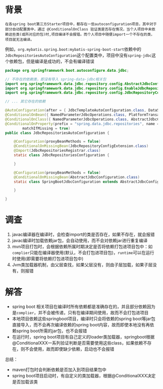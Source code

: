 # 背景
    在各spring boot第三方Starter项目中，都存在一些autoconfiguration项目，其中对于部分自动配置类中，通过 @ConditionalOnClass 验证类是否存在情况，当个人项目中未依赖这些类(或所对应的包)时,项目编译不会报错。而个人项目中随便import一个不存在的类，项目就无法编译。


例如，`org.mybatis.spring.boot:mybatis-spring-boot-start`依赖中的`JdbcRepositoriesAutoConfiguration`这个配置类中，项目中没有`spring-jdbc`这个依赖包，但是编译是成功的，不会有编译错误
```java
package org.springframework.boot.autoconfigure.data.jdbc;

// 不存在的依赖类，即没有导入 spring-data-jdbc相关包
import org.springframework.data.jdbc.repository.config.AbstractJdbcConfiguration;
import org.springframework.data.jdbc.repository.config.EnableJdbcRepositories;
import org.springframework.data.jdbc.repository.config.JdbcRepositoryConfigExtension;

// ... 其它存在的依赖

@AutoConfiguration(after = { JdbcTemplateAutoConfiguration.class, DataSourceTransactionManagerAutoConfiguration.class })
@ConditionalOnBean({ NamedParameterJdbcOperations.class, PlatformTransactionManager.class })
@ConditionalOnClass({ NamedParameterJdbcOperations.class, AbstractJdbcConfiguration.class })
@ConditionalOnProperty(prefix = "spring.data.jdbc.repositories", name = "enabled", havingValue = "true",
		matchIfMissing = true)
public class JdbcRepositoriesAutoConfiguration {

	@Configuration(proxyBeanMethods = false)
	@ConditionalOnMissingBean(JdbcRepositoryConfigExtension.class)
	@Import(JdbcRepositoriesRegistrar.class)
	static class JdbcRepositoriesConfiguration {

	}

	@Configuration(proxyBeanMethods = false)
	@ConditionalOnMissingBean(AbstractJdbcConfiguration.class)
	static class SpringBootJdbcConfiguration extends AbstractJdbcConfiguration {

	}

}
```

# 调查
1. javac编译器在编译时，会检查import的类是否存在，如果不存在，就会报错
2. javac编译时加载依赖jar包，会自动使用，而不会对依赖jar进行重复编译
3. mvn项目打包时，会根据依赖所属时期决定是否将依赖打包进项目包中：如`complier`只能在编译器使用(默认，不会打包进项目包)，`runtime`可以在运行时使用(即需要将依赖打包进项目包中)
4. Jvm类加载器机制，由父层查找，如果父层没有，则由子层加载，如果子层没有，则报错

# 解答
* spring boot 相关项目在编译时所有依赖都是准确存在的，并且部分依赖因为是`complier`，并不会被传递，只有在编译期间使用，故而不会打包进项目
* 本地项目依赖这些springboot项目，编译时只会将依赖的spring boot等jar包直接导入，而不会再次编译依赖的spring boot内容，故而即使本地没有再依赖spring boot所需的jar包，也不会报错
* 在运行时，spring boot项目有自己定义的loader类加载器，springboot根据@ConditionalXXX一系列验证判断是否需要使用这些class，如果依赖不存在，则不会使用，故而即使缺少依赖，启动也不会报错

总结：
* maven打包时会判断依赖是否加入到项目结果包中
* spring boot项目启动时，有自定义的类加载器，根据@ConditionalXXX决定是否加载该类